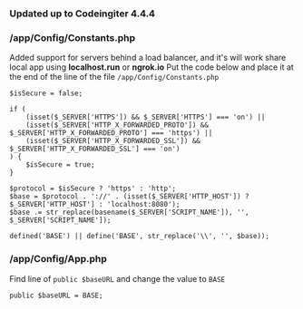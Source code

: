 ### Updated up to Codeingiter 4.4.4
### /app/Config/Constants.php
Added support for servers behind a load balancer, and it's will work share local app using **localhost.run** or **ngrok.io**
Put the code below and place it at the end of the line of the file `/app/Config/Constants.php`
```
$isSecure = false;

if (
    (isset($_SERVER['HTTPS']) && $_SERVER['HTTPS'] === 'on') ||
    (isset($_SERVER['HTTP_X_FORWARDED_PROTO']) && $_SERVER['HTTP_X_FORWARDED_PROTO'] === 'https') ||
    (isset($_SERVER['HTTP_X_FORWARDED_SSL']) && $_SERVER['HTTP_X_FORWARDED_SSL'] === 'on')
) {
    $isSecure = true;
}

$protocol = $isSecure ? 'https' : 'http';
$base = $protocol . '://' . (isset($_SERVER['HTTP_HOST']) ? $_SERVER['HTTP_HOST'] : 'localhost:8080');
$base .= str_replace(basename($_SERVER['SCRIPT_NAME']), '', $_SERVER['SCRIPT_NAME']);

defined('BASE') || define('BASE', str_replace('\\', '', $base));
```

### /app/Config/App.php
Find line of `public $baseURL` and change the value to `BASE`
```
public $baseURL = BASE;
```
